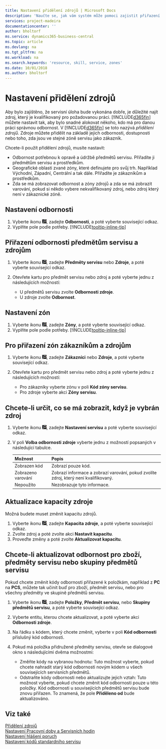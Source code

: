 ```yaml
---
title: Nastavení přidělení zdrojů | Microsoft Docs
description: 'Naučte se, jak vám systém může pomoci zajistit přiřazení osoby, která má odbornost potřebnou pro poskytování servisu.'
services: project-madeira
documentationcenter: ''
author: bholtorf
ms.service: dynamics365-business-central
ms.topic: article
ms.devlang: na
ms.tgt_pltfrm: na
ms.workload: na
ms.search.keywords: 'resource, skill, service, zones'
ms.date: 10/01/2018
ms.author: bholtorf
---
```


# <a name="set-up-resource-allocation"></a>Nastavení přidělení zdrojů
Aby bylo zajištěno, že servisní úloha bude vykonána dobře, je důležité najít zdroj, který je kvalifikovaný pro požadovanou práci. [!INCLUDE[d365fin](includes/d365fin_md.md)] můžete nastavit tak, aby bylo snadné alokovat někoho, kdo má pro danou práci správnou odbornost. V [!INCLUDE[d365fin](includes/d365fin_md.md)] se toto nazývá _přidělení zdrojů_. Zdroje můžete přidělit na základě jejich odbornosti, dostupnosti nebo toho, zda jsou ve stejné zóně servisu jako zákazník. 

Chcete-li použít přidělení zdrojů, musíte nastavit:  
  
* Odbornost potřebnou k opravě a údržbě předmětů servisu. Přiřadíte ji předmětům servisu a prostředkům.  
* Geografické oblasti zvané zóny, které definujete pro svůj trh. Například Východní, Západní, Centrální a tak dále. Přiřadíte je zákazníkům a prostředkům.  
* Zda se má zobrazovat odbornost a zóny zdrojů a zda se má zobrazit varování, pokud si někdo vybere nekvalifikovaný zdroj, nebo zdroj který není v zákaznické zóně.  

## <a name="to-set-up-skills"></a>Nastavení odbornosti
1. Vyberte ikonu ![Žárovky, která otevře funkci Řekněte mi](media/ui-search/search_small.png "Řekněte mi, co chcete dělat"), zadejte **Odbornosti**, a poté vyberte související odkaz.  
2. Vyplňte pole podle potřeby. [!INCLUDE[tooltip-inline-tip](includes/tooltip-inline-tip_md.md)]  

## <a name="to-assign-skills-to-service-items-and-resources"></a>Přiřazení odbornosti předmětům servisu a zdrojům
1. Vyberte ikonu ![Žárovky, která otevře funkci Řekněte mi](media/ui-search/search_small.png "Řekněte mi, co chcete dělat"), zadejte **Předměty servisu** nebo **Zdroje**, a poté vyberte související odkaz.  
2. Otevřete kartu pro předmět servisu nebo zdroj a poté vyberte jednu z následujících možností:  
  
    * U předmětů servisu zvolte **Odbornosti zdroje**.  
    * U zdroje zvolte **Odbornost**.  

## <a name="to-set-up-zones"></a>Nastavení zón
1. Vyberte ikonu ![Žárovky, která otevře funkci Řekněte mi](media/ui-search/search_small.png "Řekněte mi, co chcete dělat"), zadejte **Zóny**, a poté vyberte související odkaz.  
2. Vyplňte pole podle potřeby. [!INCLUDE[tooltip-inline-tip](includes/tooltip-inline-tip_md.md)]  

## <a name="to-assign-zones-to-customers-and-resources"></a>Pro přiřazení zón zákazníkům a zdrojům 
1. Vyberte ikonu ![Žárovky, která otevře funkci Řekněte mi](media/ui-search/search_small.png "Řekněte mi, co chcete dělat"), zadejte **Zákazníci** nebo **Zdroje**, a poté vyberte související odkaz.  
2. Otevřete kartu pro předmět servisu nebo zdroj a poté vyberte jednu z následujících možností:  
  
    * Pro zákazníky vyberte zónu v poli **Kód zóny servisu**.  
    * Pro zdroje vyberte akci **Zóny servisu**.  

## <a name="to-specify-what-to-show-when-a-resource-is-chosen"></a>Chcete-li určit, co se má zobrazit, když je vybrán zdroj
1. Vyberte ikonu ![Žárovky, která otevře funkci Řekněte mi](media/ui-search/search_small.png "Řekněte mi, co chcete dělat"), zadejte **Nastavení servisu** a poté vyberte související odkaz. 
2. V poli **Volba odbornosti zdroje** vyberte jednu z možností popsaných v následující tabulce.  
  
    |**Možnost**|**Popis**|  
    |------------|-------------|  
    |Zobrazen kód | Zobrazí pouze kód.|  
    |Zobrazeno varování | Zobrazí informace a zobrazí varování, pokud zvolíte zdroj, který není kvalifikovaný.|  
    |Nepoužito | Nezobrazuje tyto informace.|  

## <a name="to-update-resource-capacity"></a>Aktualizace kapacity zdroje  
Možná budete muset změnit kapacitu zdrojů.  
  
1. Vyberte ikonu ![Žárovky, která otevře funkci Řekněte mi](media/ui-search/search_small.png "Řekněte mi, co chcete dělat"), zadejte **Kapacita zdroje**, a poté vyberte související odkaz.  
2. Zvolte zdroj a poté zvolte akci **Nastavit kapacitu**.  
3. Proveďte změny a poté zvolte **Aktualizovat kapacitu**.  

## <a name="to-update-skills-for-items-service-items-or-service-item-groups"></a>Chcete-li aktualizovat odbornost pro zboží, předměty servisu nebo skupiny předmětů servisu
Pokud chcete změnit kódy odbornosti přiřazené k položkám, například z **PC** na **PCS**, můžete tak učinit buď pro zboží, předmět servisu, nebo pro všechny předměty ve skupině předmětů servisu.  
  
1. Vyberte ikonu ![Žárovky, která otevře funkci Řekněte mi](media/ui-search/search_small.png "Řekněte mi, co chcete dělat"), zadejte **Položky**, **Předmět servisu**, nebo **Skupiny předmětů servisu**,  a poté vyberte související odkaz.  
2. Vyberte entitu, kterou chcete aktualizovat, a poté vyberte akci **Odbornosti zdroje**.  
3. Na řádku s kódem, který chcete změnit, vyberte v poli **Kód odbornosti** příslušný kód odbornosti.  
4.  Pokud má položka přidružené předměty servisu, otevře se dialogové okno s následujícími dvěma možnostmi:  
  
    * Změňte kódy na vybranou hodnotu: Tuto možnost vyberte, pokud chcete nahradit starý kód odbornosti novým kódem u všech souvisejících servisních předmětů.  
    * Odstraňte kódy odbornosti nebo aktualizujte jejich vztah: Tuto možnost vyberte, pokud chcete změnit kód odbornosti pouze u této položky. Kód odbornosti u souvisejících předmětů servisu bude znovu přiřazen. To znamená, že pole **Přiděleno od** bude aktualizováno.  
  
## <a name="see-also"></a>Viz také
[Přidělení zdrojů](service-how-to-allocate-resources.md)  
[Nastavení Pracovní doby a Servisních hodin](service-how-setup-work-service-hours.md)  
[Nastavení hlášení poruch](service-how-setup-fault-reporting.md)  
[Nastavení kódů standardního servisu](service-how-setup-service-coding.md)  
 

